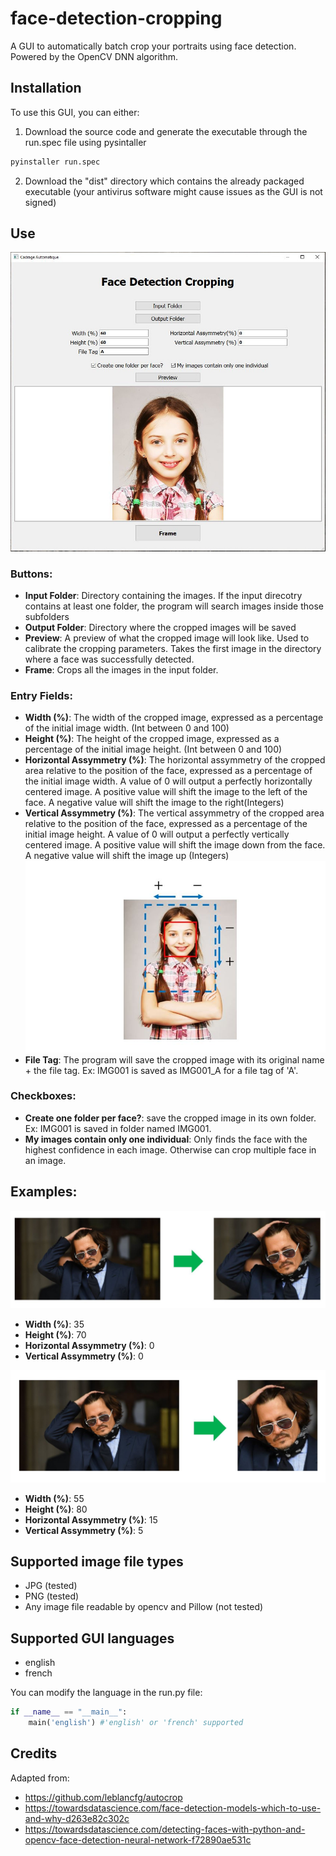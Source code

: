 # face-detection-cropping

A GUI to automatically batch crop your portraits using face detection. Powered by the OpenCV DNN algorithm.

## Installation
To use this GUI, you can either:
1. Download the source code and generate the executable through the run.spec file using pysintaller
~~~sh
pyinstaller run.spec
~~~
2. Download the "dist" directory which contains the already packaged executable (your antivirus software might cause issues as the GUI is not signed)

## Use
![Alt text](https://github.com/TomoLPT/face-detection-cropping/blob/main/readme_images/app.JPG?raw=true "GUI")

### Buttons:
* **Input Folder**: Directory containing the  images. If the input direcotry contains at least one folder, the program will search images inside those subfolders
* **Output Folder**: Directory where the cropped images will be saved
* **Preview**: A preview of what the cropped image will look like. Used to calibrate the cropping parameters. Takes the first image in the directory where a face was successfully detected.
* **Frame**: Crops all the images in the input folder.

### Entry Fields:
* **Width (%)**: The width of the cropped image, expressed as a percentage of the initial image width. (Int between 0 and 100)
* **Height (%)**: The height of the cropped image, expressed as a percentage of the initial image height. (Int between 0 and 100)
* **Horizontal Assymmetry (%)**: The horizontal assymmetry of the cropped area relative to the position of the face, expressed as a percentage of the initial image width. A value of 0 will output a perfectly horizontally centered image. A positive value will shift the image to the left of the face. A negative value will shift the image to the right(Integers)
* **Vertical Assymmetry (%)**: The vertical assymmetry of the cropped area relative to the position of the face, expressed as a percentage of the initial image height. A value of 0 will output a perfectly vertically centered image. A positive value will shift the image down from the face. A negative value will shift the image up (Integers)
![Alt text](https://github.com/TomoLPT/face-detection-cropping/blob/main/readme_images/illustration.JPG?raw=true "GUI")
* **File Tag**: The program will save the cropped image with its original name + the file tag. Ex: IMG001 is saved as IMG001_A for a file tag of 'A'.

### Checkboxes:
* **Create one folder per face?**: save the cropped image in its own folder. Ex: IMG001 is saved in folder named IMG001.
* **My images contain only one individual**: Only finds the face with the highest confidence in each image. Otherwise can crop multiple face in an image.

## Examples:
![Alt text](https://github.com/TomoLPT/face-detection-cropping/blob/main/readme_images/example_1.JPG?raw=true "GUI")
* **Width (%)**: 35
* **Height (%)**: 70
* **Horizontal Assymmetry (%)**: 0
* **Vertical Assymmetry (%)**: 0


![Alt text](https://github.com/TomoLPT/face-detection-cropping/blob/main/readme_images/example_2.JPG?raw=true "GUI")
* **Width (%)**: 55
* **Height (%)**: 80
* **Horizontal Assymmetry (%)**: 15
* **Vertical Assymmetry (%)**: 5

## Supported image file types

* JPG (tested)
* PNG (tested)
* Any image file readable by opencv and Pillow (not tested)

## Supported GUI languages

* english
* french

You can modify the language in the run.py file:

~~~python
if __name__ == "__main__":
    main('english') #'english' or 'french' supported
~~~
	
## Credits
Adapted from:
* https://github.com/leblancfg/autocrop
* https://towardsdatascience.com/face-detection-models-which-to-use-and-why-d263e82c302c
* https://towardsdatascience.com/detecting-faces-with-python-and-opencv-face-detection-neural-network-f72890ae531c
